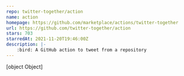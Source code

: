 ```yaml
---
repo: twitter-together/action
name: action
homepage: https://github.com/marketplace/actions/twitter-together
url: https://github.com/twitter-together/action
stars: 703
starredAt: 2021-11-20T19:46:00Z
description: |-
    :bird: A GitHub action to tweet from a repository
---
```


[object Object]
